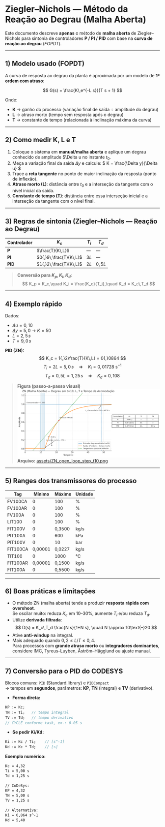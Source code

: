 # Ziegler–Nichols — Método da Reação ao Degrau (Malha Aberta)

Este documento descreve **apenas** o método de **malha aberta** de Ziegler–Nichols para sintonia de controladores **P / PI / PID** com base na **curva de reação ao degrau** (*FOPDT*).

---

## 1) Modelo usado (FOPDT)

A curva de resposta ao degrau da planta é aproximada por um modelo de **1ª ordem com atraso**:

$$
G(s) = \frac{K\,e^{-L s}}{T s + 1}
$$

Onde:
- **K** → ganho do processo (variação final de saída ÷ amplitude do degrau)  
- **L** → atraso morto (tempo sem resposta após o degrau)  
- **T** → constante de tempo (relacionada à inclinação máxima da curva)

---

## 2) Como medir **K**, **L** e **T**

1. Coloque o sistema em **manual/malha aberta** e aplique um degrau conhecido de amplitude $\Delta u no instante $t_0$.  
2. Meça a variação final da saída $\Delta y$ e calcule:
   $
   K = \frac{\Delta y}{\Delta u}
   $
3. Trace a **reta tangente** no ponto de maior inclinação da resposta (ponto de inflexão).  
4. **Atraso morto (L)**: distância entre $t_0$ e a interseção da tangente com o nível inicial da saída.  
5. **Constante de tempo (T)**: distância entre essa interseção inicial e a interseção da tangente com o nível final.

---

## 3) Regras de sintonia (Ziegler–Nichols — Reação ao Degrau)

| Controlador | $K_c$                                  | $T_i$    | $T_d$   |
|-------------|----------------------------------------|----------|-----------|
| **P**       | $\frac{T}{K\,L}$                       | —        | —         |
| **PI**      | $0{,}9\,\frac{T}{K\,L}$                | $3L$     | —         |
| **PID**     | $1{,}2\,\frac{T}{K\,L}$                | $2L$     | $0{,}5L$|

> **Conversão para $K_p, K_i, K_d$**:  
> $$
> K_p = K_c,\quad K_i = \frac{K_c}{T_i},\quad K_d = K_c\,T_d
> $$

---

## 4) Exemplo rápido

Dados:
- $\Delta u = 0{,}10$  
- $\Delta y = 5{,}0$ → $K = 50$  
- $L = 2{,}5\,s$  
- $T = 9{,}0\,s$  

**PID (ZN):**
$$
K_c = 1{,}2\frac{T}{K\,L} = 0{,}0864
$$
$$
T_i = 2L = 5{,}0\,s \quad\Rightarrow\quad K_i = 0{,}01728\ \text{s}^{-1}
$$
$$
T_d = 0{,}5L = 1{,}25\,s \quad\Rightarrow\quad K_d = 0{,}108
$$

> **Figura (passo-a-passo visual)**  
> ![ZN Open-Loop — Degrau em t=10, Tempo Morto e L/T](assets/ZN_open_loop_step_t10.png)  
> **Arquivo:** [assets/ZN_open_loop_step_t10.png](assets/ZN_open_loop_step_t10.png)

---

## 5) Ranges dos transmissores do processo

| Tag       | Mínimo      | Máximo         | Unidade     |
|-----------|-------------|----------------|-------------|
| FV100CA   | 0           | 100            | %           |
| FV100AR   | 0           | 100            | %           |
| FV100A    | 0           | 100            | %           |
| LIT100    | 0           | 100            | %           |
| FIT100V   | 0           | 0,3500         | kg/s        |
| PIT100A   | 0           | 600            | kPa         |
| PIT100V   | 0           | 10             | bar         |
| FIT100CA  | 0,00001     | 0,0227         | kg/s        |
| TIT100    | 0           | 1000           | °C          |
| FIT100AR  | 0,00001     | 0,1500         | kg/s        |
| FIT100A   | 0           | 0,5500         | kg/s        |

---

## 6) Boas práticas e limitações

- O método ZN (malha aberta) tende a produzir **resposta rápida com overshoot**.  
  Se oscilar muito: reduza $K_c$ em 10–30%, aumente $T_i$ e/ou reduza $T_d$.
- Utilize **derivada filtrada**:
  $$
  D(s) = K_c\,T_d \frac{N s}{1+N s}, \quad N \approx 10\text{–}20
  $$
- Ative **anti-windup** na integral.
- Mais adequado quando $0{,}2 \leq L/T \leq 0{,}4$.  
  Para processos com **grande atraso morto** ou **integradores dominantes**, considere IMC, Tyreus–Luyben, Åström–Hägglund ou ajuste manual.

---

## 7) Conversão para o **PID do CODESYS**

Blocos comuns: `PID` (Standard.library) e `PIDCompact`  
→ tempos em **segundos**, parâmetros: **KP**, **TN** (integral) e **TV** (derivativo).

- **Forma direta:**
```pascal
KP := Kc;
TN := Ti;   // tempo integral
TV := Td;   // tempo derivativo
// CYCLE conforme task, ex.: 0.05 s
```

- **Se pedir Ki/Kd:**
```pascal
Ki := Kc / Ti;    // [s^-1]
Kd := Kc * Td;    // [s]
```

**Exemplo numérico:**
```
Kc = 4,32
Ti = 5,00 s
Td = 1,25 s

// CoDeSys:
KP = 4,32
TN = 5,00 s
TV = 1,25 s

// Alternativa:
Ki = 0,864 s^-1
Kd = 5,40
```
